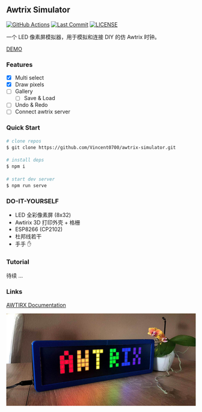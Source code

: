 ## Awtrix Simulator

[![GitHub Actions](https://img.shields.io/endpoint.svg?url=https://actions-badge.atrox.dev/vincent0700/awtrix-simulator/badge&style=flat-square&label=build&logo=none)](https://actions-badge.atrox.dev/vincent0700/awtrix-simulator/goto)
[![Last Commit](https://img.shields.io/github/last-commit/vincent0700/awtrix-simulator/master?style=flat-square)](https://github.com/Vincent0700/awtrix-simulator/commits/master)
[![LICENSE](https://img.shields.io/github/license/vincent0700/awtrix-simulator?style=flat-square)](https://github.com/vincent0700/awtrix-simulator/blob/master/LICENSE)

一个 LED 像素屏模拟器，用于模拟和连接 DIY 的仿 Awtrix 时钟。

[DEMO](https://vincent0700.github.io/awtrix-simulator)

### Features

- [x] Multi select
- [x] Draw pixels
- [ ] Gallery
  - [ ] Save & Load
- [ ] Undo & Redo
- [ ] Connect awtrix server

### Quick Start

```bash
# clone repos
$ git clone https://github.com/Vincent0700/awtrix-simulator.git

# install deps
$ npm i

# start dev server
$ npm run serve
```

### DO-IT-YOURSELF

- LED 全彩像素屏 (8x32)
- Awtirix 3D 打印外壳 + 格栅
- ESP8266 (CP2102)
- 杜邦线若干
- 手手 ✋

### Tutorial

待续 ...

### Links

[AWTIRX Documentation](https://awtrixdocs.blueforcer.de/#/en-en/README)

![](./awtrix.jpg)
